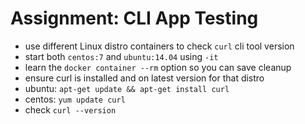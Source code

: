 # Assignment: CLI App Testing

* use different Linux distro containers to check `curl` cli tool version
* start both `centos:7` and `ubuntu:14.04` using `-it`
* learn the `docker container --rm` option so you can save cleanup
* ensure curl is installed and on latest version for that distro
 * ubuntu: `apt-get update && apt-get install curl`
 * centos: `yum update curl`
* check `curl --version`